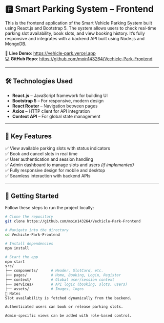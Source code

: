 # 🅿️ Smart Parking System – Frontend

This is the frontend application of the Smart Vehicle Parking System built using React.js and Bootstrap 5. The system allows users to check real-time parking slot availability, book slots, and view booking history. It’s fully responsive and integrates with a backend API built using Node.js and MongoDB.

🔗 **Live Demo**: https://vehicle-park.vercel.app  
💻 **GitHub Repo**: https://github.com/moin143264/Vechicle-Park-Frontend

---

## 🛠️ Technologies Used

- **React.js** – JavaScript framework for building UI  
- **Bootstrap 5** – For responsive, modern design  
- **React Router** – Navigation between pages  
- **Axios** – HTTP client for API integration  
- **Context API** – For global state management

---

## 📂 Key Features

✅ View available parking slots with status indicators  
✅ Book and cancel slots in real time  
✅ User authentication and session handling  
✅ Admin dashboard to manage slots and users *(if implemented)*  
✅ Fully responsive design for mobile and desktop  
✅ Seamless interaction with backend APIs  

---

## 🚀 Getting Started

Follow these steps to run the project locally:

```bash
# Clone the repository
git clone https://github.com/moin143264/Vechicle-Park-Frontend

# Navigate into the directory
cd Vechicle-Park-Frontend

# Install dependencies
npm install

# Start the app
npm start
src/
├── components/      # Header, SlotCard, etc.
├── pages/           # Home, Booking, Login, Register
├── context/         # Global user/session context
├── services/        # API logic (booking, slots, users)
├── assets/          # Images, logos
📌 Notes
Slot availability is fetched dynamically from the backend.

Authenticated users can book or release parking slots.

Admin-specific views can be added with role-based control.


